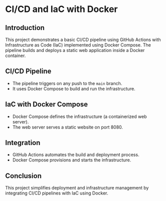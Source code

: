 # CI/CD and IaC with Docker

## Introduction
This project demonstrates a basic CI/CD pipeline using GitHub Actions with Infrastructure as Code (IaC) implemented using Docker Compose. The pipeline builds and deploys a static web application inside a Docker container.

## CI/CD Pipeline
- The pipeline triggers on any push to the `main` branch.
- It uses Docker Compose to build and run the infrastructure.

## IaC with Docker Compose
- Docker Compose defines the infrastructure (a containerized web server).
- The web server serves a static website on port 8080.

## Integration
- GitHub Actions automates the build and deployment process.
- Docker Compose provisions and starts the infrastructure.

## Conclusion
This project simplifies deployment and infrastructure management by integrating CI/CD pipelines with IaC using Docker.
